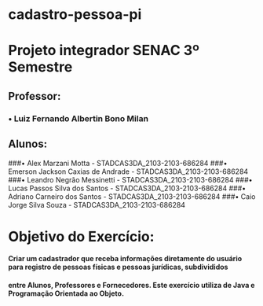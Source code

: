 # cadastro-pessoa-pi
# Projeto integrador SENAC 3º Semestre

## Professor:
### •	Luiz Fernando Albertin Bono Milan

## Alunos:
###•	Alex Marzani Motta - STADCAS3DA_2103-2103-686284
###•	Emerson Jackson Caxias de Andrade - STADCAS3DA_2103-2103-686284
###•	Leandro Negrão Messinetti - STADCAS3DA_2103-2103-686284
###•	Lucas Passos Silva dos Santos - STADCAS3DA_2103-2103-686284
###•	Adriano Carneiro dos Santos - STADCAS3DA_2103-2103-686284
###•	Caio Jorge Silva Souza - STADCAS3DA_2103-2103-686284

# Objetivo do Exercício:
#### Criar um cadastrador que receba informações diretamente do usuário para registro de pessoas físicas e pessoas jurídicas, subdivididos
#### entre Alunos, Professores e Fornecedores. Este exercício utiliza de Java e Programação Orientada ao Objeto.
